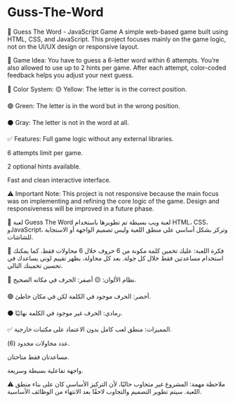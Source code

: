 # Guss-The-Word


🧠 Guess The Word - JavaScript Game
A simple web-based game built using HTML, CSS, and JavaScript. This project focuses mainly on the game logic, not on the UI/UX design or responsive layout.

🎯 Game Idea:
You have to guess a 6-letter word within 6 attempts. You’re also allowed to use up to 2 hints per game. After each attempt, color-coded feedback helps you adjust your next guess.

🎨 Color System:
🟡 Yellow: The letter is in the correct position.

🟢 Green: The letter is in the word but in the wrong position.

⚫ Gray: The letter is not in the word at all.

✅ Features:
Full game logic without any external libraries.

6 attempts limit per game.

2 optional hints available.

Fast and clean interactive interface.

⚠️ Important Note:
This project is not responsive because the main focus was on implementing and refining the core logic of the game. Design and responsiveness will be improved in a future phase.



🧠 لعبة Guess The Word
لعبة ويب بسيطة تم تطويرها باستخدام HTML، CSS، وJavaScript، وتركز بشكل أساسي على منطق اللعبة وليس تصميم الواجهة أو الاستجابة للشاشات.

🎯 فكرة اللعبة:
عليك تخمين كلمة مكونة من 6 حروف خلال 6 محاولات فقط. كما يمكنك استخدام مساعدتين فقط خلال كل جولة. بعد كل محاولة، يظهر تقييم لوني يساعدك في تحسين تخمينك التالي.

🎨 نظام الألوان:
🟡 أصفر: الحرف في مكانه الصحيح.

🟢 أخضر: الحرف موجود في الكلمة لكن في مكان خاطئ.

⚫ رمادي: الحرف غير موجود في الكلمة نهائيًا.

✅ المميزات:
منطق لعب كامل بدون الاعتماد على مكتبات خارجية.

عدد محاولات محدود (6).

مساعدتان فقط متاحتان.

واجهة تفاعلية بسيطة وسريعة.

⚠️ ملاحظة مهمة:
المشروع غير متجاوب حاليًا، لأن التركيز الأساسي كان على بناء منطق اللعبة. سيتم تطوير التصميم والتجاوب لاحقًا بعد الانتهاء من الوظائف الأساسية.

